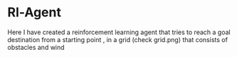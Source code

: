 # Rl-Agent

Here I have created a reinforcement learning agent that tries to reach a goal destination from a starting point , in a grid (check grid.png) that consists of obstacles and wind
